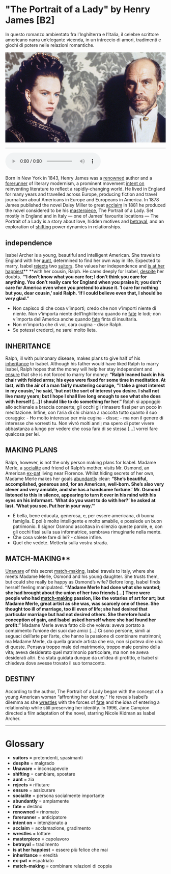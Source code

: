 # "The Portrait of a Lady" by Henry James   [B2]

In questo romanzo ambientato fra l’Inghilterra e l’Italia, il celebre scrittore americano narra un’elegante vicenda, in un intreccio di amori, tradimenti e giochi di potere nelle relazioni romantiche.

![](The%20Portrait%20of%20a%20Lady%20by%20Henry%20James.jpg)

--------------

<div>
<audio controls autoplay>
    <source src="https://raw.githubusercontent.com/dartie/speakup/main/2023-04/The%20Portrait%20of%20a%20Lady%20by%20Henry%20James.mp3" type="audio/mpeg">
</audio>
</div>


Born in New York in 1843, Henry James was a [renowned](## "rinomato") author and a [forerunner](## "anticipatore") of literary modernism, a prominent movement [intent on](## "intenzionato a") reinventing literature to reflect a rapidly-changing world. He lived in England for many years and travelled across Europe, producing fiction and travel journalism about Americans in Europe and Europeans in America. In 1878 James published the novel Daisy Miller to great [acclaim](## "acclamazione, gradimento") In 1881 he produced the novel considered to be his [masterpiece](## "capolavoro"), The Portrait of a Lady. Set mostly in England and in Italy — one of James’ favourite locations — The Portrait of a Lady is a story about love, hidden motives and [betrayal](## "tradimento"), and an exploration of [shifting](## "cambiare, spostare") power dynamics in relationships. 

## independence
Isabel Archer is a young, beautiful and intelligent American. She travels to England with her [aunt](## "zia"), determined to find her own way in life. Expected to marry, Isabel [rejects](## "rifiutare") two [suitors](## "pretendenti, spasimanti"). She values her independence and [is at her happiest](## "essere più felice che mai")** **with her cousin, Ralph. He cares deeply for Isabel, [despite](## "malgrado") her doubts.
**“‘I don’t know what you care for; I don’t think you care for anything. You don’t really care for England when you praise it; you don’t care for America even when you pretend to abuse it.
’I care for nothing but you, dear cousin,’ said Ralph.
‘If I could believe even that, I should be very glad.”**
- Non capisco di che cosa v’importi; credo che non v’importi niente di niente. Non v’importa niente dell’Inghilterra quando ne [fate](## "destino") le lodi; non v’importa dell’America anche quando [fate](## "destino") finta di insultarla.
- Non m’importa che di voi, cara cugina - disse Ralph.
- Se potessi crederci, ne sarei molto lieta.
 
 

## INHERITANCE
Ralph, ill with pulmonary disease, makes plans to give half of his [inheritance](## "eredità") to Isabel. Although his father would have liked Ralph to marry Isabel, Ralph hopes that the money will help her stay independent and [ensure](## "assicurare") that she is not forced to marry for money:
**“Ralph leaned back in his chair with folded arms; his eyes were fixed for some time in meditation. At last, with the air of a man fairly mustering courage, ‘’I take a great interest in my cousin,’ he said, ‘but not the sort of interest you desire. I shall not live many years; but I hope I shall live long enough to see what she does with herself [...] I should like to do something for her.”**
Ralph si appoggiò allo schienale a braccia conserte; gli occhi gli rimasero fissi per un poco in meditazione. Infine, con l’aria di chi chiama a raccolta tutto quanto il suo coraggio: - Ho molto interesse per mia cugina - disse; - ma non il genere di interesse che vorresti tu. Non vivrò molti anni; ma spero di poter vivere abbastanza a lungo per vedere che cosa farà di se stessa [...] vorrei fare qualcosa per lei.

## MAKING PLANS
Ralph, however, is not the only person making plans for Isabel. Madame Merle, a [socialite](## "persona socialmente importante") and friend of Ralph’s mother, visits Mr. Osmond, an American [ex-pat](## "espatriato") living near Florence. Whilst hiding secrets of her own, Madame Merle makes her goals [abundantly](## "ampiamente") clear:
**“She’s beautiful, accomplished, generous and, for an American, well-born. She’s also very clever and very amiable, and she has a handsome fortune.’
Mr. Osmond listened to this in silence, appearing to turn it over in his mind with his eyes on his informant. ‘What do you want to do with her?’ he asked at last.
‘What you see. Put her in your way.’”**
- È bella, bene educata, generosa, e, per essere americana, di buona famiglia. E poi è molto intelligente e molto amabile, e possiede un buon patrimonio. Il signor Osmond ascoltava in silenzio queste parole, e, con gli occhi fissi sulla sua informatrice, sembrava rimuginarle nella mente.
- Che cosa volete fare di lei? - chiese infine.
- Quel che vedete. Metterla sulla vostra strada.

## MATCH-MAKING** 
[Unaware](## "inconsapevole") of this secret [match-making](## "combinare relazioni di coppia"), Isabel travels to Italy, where she meets Madame Merle, Osmond and his young daughter. She trusts them, but could she really be happy as Osmond’s wife? Before long, Isabel finds herself feeling manipulated.
**“Madame Merle had done what she wanted; she had brought about the union of her two friends [...] There were people who had [match-making](## "combinare relazioni di coppia") passion, like the votaries of art for art; but Madame Merle, great artist as she was, was scarcely one of these. She thought too ill of marriage, too ill even of life; she had desired that particular marriage but had not desired others. She therefore had a conception of gain, and Isabel asked herself where she had found her profit.”**
Madame Merle aveva fatto ciò che voleva: aveva portato a compimento l’unione dei suoi due amici [...] Ci sono persone, simili ai seguaci dell’arte per l’arte, che hanno la passione di combinare matrimoni; ma Madame Merle, da quella grande artista che era, non si poteva dire una di queste. Pensava troppo male del matrimonio, troppo male persino della vita; aveva desiderato quel matrimonio particolare, ma non ne aveva desiderati altri. Era stata guidata dunque da un’idea di profitto, e Isabel si chiedeva dove avesse trovato il suo tornaconto.

## DESTINY
According to the author, The Portrait of a Lady began with the concept of a young American woman “affronting her destiny.” He reveals Isabel’s dilemma as she [wrestles](## "lottare") with the forces of [fate](## "destino") and the idea of entering a relationship while still preserving her identity. In 1996, Jane Campion directed a film adaptation of the novel, starring Nicole Kidman as Isabel Archer.
 

--------------

<div style = "display:block; clear:both; page-break-after:always;"></div>

# Glossary
* **suitors** = pretendenti, spasimanti
* **despite** = malgrado
* **Unaware** = inconsapevole
* **shifting** = cambiare, spostare
* **aunt** = zia
* **rejects** = rifiutare
* **ensure** = assicurare
* **socialite** = persona socialmente importante
* **abundantly** = ampiamente
* **fate** = destino
* **renowned** = rinomato
* **forerunner** = anticipatore
* **intent on** = intenzionato a
* **acclaim** = acclamazione, gradimento
* **wrestles** = lottare
* **masterpiece** = capolavoro
* **betrayal** = tradimento
* **is at her happiest** = essere più felice che mai
* **inheritance** = eredità
* **ex-pat** = espatriato
* **match-making** = combinare relazioni di coppia

